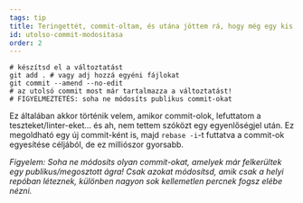```yaml
---
tags: tip
title: Teringettét, commit-oltam, és utána jöttem rá, hogy még egy kis változtatást csinálnom kell!
id: utolso-commit-modositasa
order: 2
---
```


```git
# készítsd el a változtatást
git add . # vagy adj hozzá egyéni fájlokat
git commit --amend --no-edit
# az utolsó commit most már tartalmazza a változtatást!
# FIGYELMEZTETÉS: soha ne módosíts publikus commit-okat
```

Ez általában akkor történik velem, amikor commit-olok, lefuttatom a teszteket/linter-eket... és ah, nem tettem szóközt egy egyenlőségjel után. Ez megoldható egy új commit-ként is, majd `rebase -i`-t futtatva a commit-ok egyesítése céljából, de ez milliószor gyorsabb.  

*Figyelem: Soha ne módosíts olyan commit-okat, amelyek már felkerültek egy publikus/megosztott ágra! Csak azokat módosítsd, amik csak a helyi repóban léteznek, különben nagyon sok kellemetlen percnek fogsz elébe nézni.*